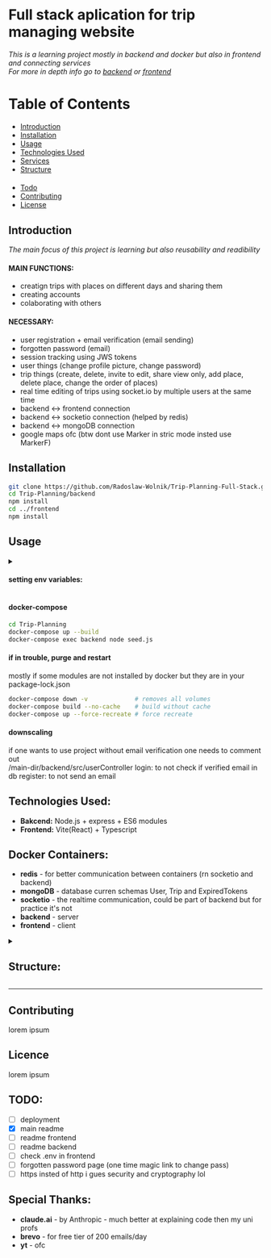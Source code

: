 # Full stack aplication for trip managing website
*This is a learning project mostly in backend and docker but also in frontend and connecting services*  
*For more in depth info go to [backend](backend/README_backend.md) or [frontend](frontend/README_frontend.md)*

# Table of Contents

- [Introduction](#Introduction)
- [Installation](#installation)
- [Usage](#usage)
- [Technologies Used](#technologies-used)
- [Services](#services)
- [Structure](#structure)  
####
- [Todo](#todo)
- [Contributing](#contributing)
- [License](#license)

## Introduction
*The main focus of this project is learning but also reusability and readibility*
#### MAIN FUNCTIONS:
 - creatign trips with places on different days and sharing them
 - creating accounts
 - colaborating with others
#### NECESSARY:
 - user registration + email verification (email sending)
 - forgotten password (email)
 - session tracking using JWS tokens
 - user things (change profile picture, change password)
 - trip things (create, delete, invite to edit, share view only, add place, delete place, change the order of places)
 - real time editing of trips using socket.io by multiple users at the same time
 - backend <-> frontend connection
 - backend <-> socketio connection (helped by redis)
 - backend <-> mongoDB connection
 - google maps ofc (btw dont use Marker in stric mode insted use MarkerF)

## Installation
``` bash
git clone https://github.com/Radoslaw-Wolnik/Trip-Planning-Full-Stack.git Trip-Planning
cd Trip-Planning/backend
npm install
cd ../frontend
npm install
```

## Usage
<details>
<summary>

#### setting env variables:
</summary>

``` bash
# /main-dir/.env:
MONGO_INITDB_ROOT_USERNAME=root
MONGO_INITDB_ROOT_PASSWORD=rootpassword
MONGO_INITDB_DATABASE=mydatabase
MONGO_INITDB_USER=myuser
MONGO_INITDB_PASSWORD=mypassword

# /main-dir/frontend/.env:
VITE_API_URL=http://localhost:5000/api
VITE_GOOGLE_MAPS_API_KEY=your-google-maps-key

# /main-dir/backend/.env.development:
DB_HOST=mongo:27017
DB_NAME=mydatabase
DB_USER=myuser
DB_PASS=mypassword

JWT_SECRET=mysecret
PORT=5000
FRONTEND=http://localhost:5173
SOCKET_URL=http://socketio:5001
REDIS_URL=redis://redis:6379

EMAIL_HOST=service-stmp-link
EMAIL_PORT=service-port
EMAIL_USER=your_service_username
EMAIL_PASS=your_secret_key
EMAIL_FROM=verified_email
```
</details>

#### docker-compose
```bash
cd Trip-Planning
docker-compose up --build
docker-compose exec backend node seed.js
```

#### if in trouble, purge and restart  
mostly if some modules are not installed by docker but they are in your package-lock.json
```bash
docker-compose down -v             # removes all volumes
docker-compose build --no-cache    # build without cache
docker-compose up --force-recreate # force recreate
```

#### downscaling
if one wants to use project without email verification one needs to comment out  
/main-dir/backend/src/userController
login: to not check if verified email in db
register: to not send an email

## Technologies Used:
 - **Bakcend:** Node.js + express + ES6 modules
 - **Frontend:** Vite(React) + Typescript

## Docker Containers:
 - **redis** - for better communication between containers (rn socketio and backend)
 - **mongoDB** - database curren schemas User, Trip and ExpiredTokens
 - **socketio** - the realtime communication, could be part of backend but for practice it's not
 - **backend** - server
 - **frontend** - client

<details>
<summary>

## Structure:
</summary>

```bash
  main dir/
  ├── backend/
  │   ├── node_modules/
  │   │   ├── ...
  │   │   └── ...
  │   ├── src/
  │   │   ├── app.js
  │   │   ├── server.js
  │   │   ├── ...
  │   │   └── ...
  │   ├── uploads/
  │   │   ├── ...
  │   │   └── ...
  │   ├── .env.development
  │   ├── .env.production
  │   ├── Dockerfile
  │   ├── Dockerfile.socketio
  │   ├── init-mongo.js
  │   ├── nodemon.json
  │   ├── package-lock.json
  │   ├── package.json
  │   ├── populateDB.js
  │   └── README_backend.md
  ├── frontend/
  │   ├── build/
  │   │   ├── ...
  │   │   └── ...
  │   ├── node_modules/
  │   │   ├── ...
  │   │   └── ...
  │   ├── public/
  │   │   ├── index.html - should be here but its not
  │   │   └── ...
  │   ├── src/
  │   │   ├── index.css
  │   │   ├── App.js
  │   │   ├── main.tsx            
  │   │   ├── ...
  │   │   └── ...
  │   ├── .eslintrc.js
  │   ├── Dockerfile
  │   ├── index.html
  │   ├── package-lock.json
  │   ├── package.json
  │   ├── tsconfig.json
  │   ├── tsconfig.node.json
  │   ├── vite.config.ts
  │   └── README_frontend.md
  ├── .dockerignore
  ├── .env
  ├── .gitgnore
  ├── docker-compose-prod.yml
  ├── docker-compose.yml
  └── README.md
  ```

  ### Key takes:
  - each component have its own Dockerfile: /backend/Dockerfile and /backend/Dockerfile.socketio and /frontend/Dockerfile
  - docker-compose: creates services, currentyly: redis, mongoDB, socketio, backend, frontend
  - nodemon track changes in files for dev purposes (package.json)
  - global gitgnore and dockerignore must have
  - the env files that currently are not best structured but should be: /backend/.env and /frontend/.env and /.env for docker-compose.yml
  - to see the .env contest go to /backend/src/config/enviorement.js, same for frontend, the only one not visible is /.env and idk if it should
  - for more in depth explonation go to /frontend/README or /backend/README
</details>

------------------------------------
## Contributing
lorem ipsum

## Licence
lorem ipsum

## TODO:
- [ ] deployment
- [x] main readme
- [ ] readme frontend
- [ ] readme backend
- [ ] check .env in frontend
- [ ] forgotten password page (one time magic link to change pass)
- [ ] https insted of http i gues security and cryptography lol

## Special Thanks:
 - **claude.ai** - by Anthropic - much better at explaining code then my uni profs
 - **brevo** - for free tier of 200 emails/day
 - **yt** - ofc

